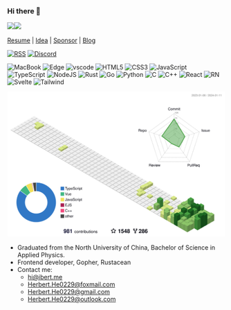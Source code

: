 ### Hi there 👋

<img src="https://github-readme-stats.vercel.app/api?username=HerbertHe&count_private=true&show_icons=true" height="200px" /><img src="https://github-readme-stats.vercel.app/api/top-langs/?username=HerbertHe&layout=compact&hide=html,css&langs_count=10" height="200px" />

[Resume](https://resume.ibert.me) | [Idea](https://idea.ibert.me) | [Sponsor](https://sponsor.ibert.me) | [Blog](https://ibert.me)

[![RSS](https://img.shields.io/badge/RSS-FFA500?style=for-the-badge&logo=rss&logoColor=white)](https://ibert.me/feed.xml)
[![Discord](https://img.shields.io/badge/Discord-7289DA?style=for-the-badge&logo=discord&logoColor=white)](https://discord.gg/uPGhwZyApZ)

![MacBook](https://img.shields.io/badge/Apple-MacBook_Air_M1-999999?style=for-the-badge&logo=apple&logoColor=white)
![Edge](https://img.shields.io/badge/Microsoft_Edge-0078D7?style=for-the-badge&logo=Microsoft-edge&logoColor=white)
![vscode](https://img.shields.io/badge/Visual_Studio_Code-0078D4?style=for-the-badge&logo=visual%20studio%20code&logoColor=white)
![HTML5](https://img.shields.io/badge/HTML5-E34F26?style=for-the-badge&logo=html5&logoColor=white)
![CSS3](https://img.shields.io/badge/CSS3-1572B6?style=for-the-badge&logo=css3&logoColor=white)
![JavaScript](https://img.shields.io/badge/JavaScript-F7DF1E?style=for-the-badge&logo=javascript&logoColor=black)
![TypeScript](https://img.shields.io/badge/TypeScript-007ACC?style=for-the-badge&logo=typescript&logoColor=white)
![NodeJS](https://img.shields.io/badge/Node.js-43853D?style=for-the-badge&logo=node.js&logoColor=white)
![Rust](https://img.shields.io/badge/Rust-000000?style=for-the-badge&logo=rust&logoColor=white)
![Go](https://img.shields.io/badge/Go-00ADD8?style=for-the-badge&logo=go&logoColor=white)
![Python](https://img.shields.io/badge/Python-3776AB?style=for-the-badge&logo=python&logoColor=white)
![C](https://img.shields.io/badge/C-00599C?style=for-the-badge&logo=c&logoColor=white)
![C++](https://img.shields.io/badge/C%2B%2B-00599C?style=for-the-badge&logo=c%2B%2B&logoColor=white)
![React](https://img.shields.io/badge/React-20232A?style=for-the-badge&logo=react&logoColor=61DAFB)
![RN](https://img.shields.io/badge/React_Native-20232A?style=for-the-badge&logo=react&logoColor=61DAFB)
![Svelte](https://img.shields.io/badge/Svelte-4A4A55?style=for-the-badge&logo=svelte&logoColor=FF3E00)
![Tailwind](https://img.shields.io/badge/Tailwind_CSS-38B2AC?style=for-the-badge&logo=tailwind-css&logoColor=white)

![profile](./profile-3d-contrib/profile-green-animate.svg)

- Graduated from the North University of China, Bachelor of Science in Applied Physics.
- Frontend developer, Gopher, Rustacean
- Contact me:
  - hi@ibert.me
  - Herbert.He0229@foxmail.com
  - Herbert.He0229@gmail.com
  - Herbert.He0229@outlook.com
